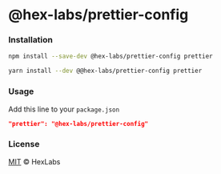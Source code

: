 # @hex-labs/prettier-config

### Installation
```bash
npm install --save-dev @hex-labs/prettier-config prettier

yarn install --dev @@hex-labs/prettier-config prettier
```

### Usage
Add this line to your `package.json`

```json
"prettier": "@hex-labs/prettier-config"
```

### License

[MIT](LICENSE) &copy; HexLabs
